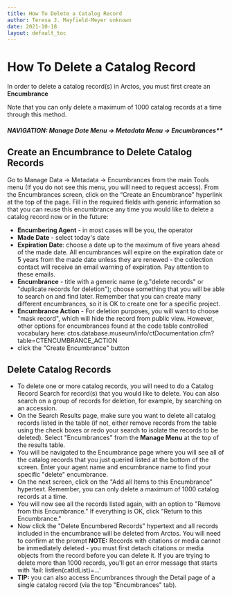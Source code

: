```yaml
---
title: How To Delete a Catalog Record
author: Teresa J. Mayfield-Meyer unknown
date: 2021-10-18
layout: default_toc
---
```

# How To Delete a Catalog Record

In order to delete a catalog record(s) in Arctos, you must first create an **Encumbrance**

Note that you can only delete a maximum of 1000 catalog records at a time through this method.

##### NAVIGATION: Manage Date Menu → Metadata Menu → Encumbrances**

## Create an Encumbrance to Delete Catalog Records

Go to Manage Data -> Metadata -> Encumbrances from the main Tools menu (If you do not see this menu, you will need to request access). From the Encumbrances screen, click on the “Create an Encumbrance” hyperlink at the top of the page. Fill in the required fields with generic information so that you can reuse this encumbrance any time you would like to delete a catalog record now or in the future:
* **Encumbering Agent** - in most cases will be you, the operator
* **Made Date** - select today's date
* **Expiration Date**: choose a date up to the maximum of five years ahead of the made date. All encumbrances will expire on the expiration date or 5 years from the made date unless they are renewed - the collection contact will receive an email warning of expiration. Pay attention to these emails.
* **Encumbrance** - title with a generic name (e.g."delete records" or "duplicate records for deletion"); choose something that you will be able to search on and find later. Remember that you can create many different encumbrances, so it is OK to create one for a specific project.
* **Encumbrance Action** - For deletion purposes, you will want to choose "mask record", which will hide the record from public view. However, other options for encumbrances found at the code table controlled vocabulary here:
ctos.database.museum/info/ctDocumentation.cfm?table=CTENCUMBRANCE_ACTION
* click the "Create Encumbrance" button

## Delete Catalog Records

* To delete one or more catalog records, you will need to do a Catalog Record Search for record(s) that you would like to delete. You can also search on a group of records for deletion, for example, by searching on an accession.
* On the Search Results page, make sure you want to delete all catalog records listed in the table (if not, either remove records from the table using the check boxes or redo your search to isolate the records to be deleted). Select "Encumbrances" from the **Manage Menu** at the top of the results table.
* You will be navigated to the Encumbrance page where you will see all of the catalog records that you just queried listed at the bottom of the screen. Enter your agent name and encumbrance name to find your specific "delete" encumbrance.
* On the next screen, click on the "Add all Items to this Encumbrance" hypertext. Remember, you can only delete a maximum of 1000 catalog records at a time.
* You will now see all the records listed again, with an option to "Remove from this Encumbrance." If everything is OK, click "Return to this Encumbrance."
* Now click the "Delete Encumbered Records" hypertext and all records included in the encumbrance will be deleted from Arctos. You will need to confirm at the prompt **NOTE:** Records with citations or media cannot be immediately deleted - you must first detach citations or media objects from the record before you can delete it. If you are trying to delete more than 1000 records, you'll get an error message that starts with 'fail: listlen(catIdList)=...'
* **TIP:** you can also access Encumbrances through the Detail page of a single catalog record (via the top "Encumbrances" tab).

